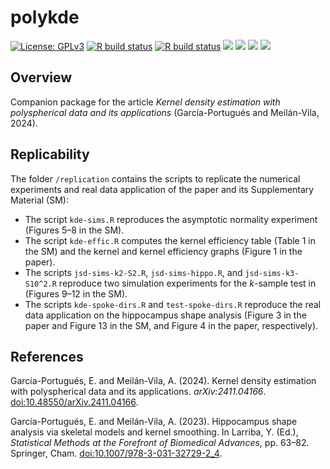 # polykde

[![License:
GPLv3](https://img.shields.io/badge/license-GPLv3-blue.svg)](https://www.gnu.org/licenses/gpl-3.0)
[![R build
status](https://github.com/egarpor/polykde/workflows/R-CMD-check/badge.svg)](https://github.com/egarpor/polykde/actions)
[![R build
status](https://github.com/egarpor/polykde/workflows/test-coverage/badge.svg)](https://github.com/egarpor/polykde/actions)
[![](https://codecov.io/gh/egarpor/polykde/branch/main/graph/badge.svg)](https://app.codecov.io/gh/egarpor/polykde)
[![](https://www.r-pkg.org/badges/version/polykde?color=green)](https://cran.r-project.org/package=polykde)
[![](http://cranlogs.r-pkg.org/badges/grand-total/polykde)](https://cran.r-project.org/package=polykde)
[![](http://cranlogs.r-pkg.org/badges/last-month/polykde)](https://cran.r-project.org/package=polykde)

## Overview

Companion package for the article *Kernel density estimation with
polyspherical data and its applications* (García-Portugués and
Meilán-Vila, 2024).

## Replicability

The folder `/replication` contains the scripts to replicate the
numerical experiments and real data application of the paper and its
Supplementary Material (SM):

- The script `kde-sims.R` reproduces the asymptotic normality experiment
  (Figures 5–8 in the SM).
- The script `kde-effic.R` computes the kernel efficiency table (Table 1
  in the SM) and the kernel and kernel efficiency graphs (Figure 1 in
  the paper).
- The scripts `jsd-sims-k2-S2.R`, `jsd-sims-hippo.R`, and
  `jsd-sims-k3-S10^2.R` reproduce two simulation experiments for the
  $`k`$-sample test in (Figures 9–12 in the SM).
- The scripts `kde-spoke-dirs.R` and `test-spoke-dirs.R` reproduce the
  real data application on the hippocampus shape analysis (Figure 3 in
  the paper and Figure 13 in the SM, and Figure 4 in the paper,
  respectively).

## References

García-Portugués, E. and Meilán-Vila, A. (2024). Kernel density
estimation with polyspherical data and its applications.
*arXiv:2411.04166*.
[doi:10.48550/arXiv.2411.04166](https://doi.org/10.48550/arXiv.2411.04166).

García-Portugués, E. and Meilán-Vila, A. (2023). Hippocampus shape
analysis via skeletal models and kernel smoothing. In Larriba, Y. (Ed.),
*Statistical Methods at the Forefront of Biomedical Advances*,
pp. 63–82. Springer, Cham.
[doi:10.1007/978-3-031-32729-2_4](https://doi.org/10.1007/978-3-031-32729-2_4).
